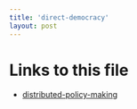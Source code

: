 ```yaml
---
title: 'direct-democracy'
layout: post
---
```




# Links to this file

- [distributed-policy-making](/20201108150309-distributed_policy_making)
